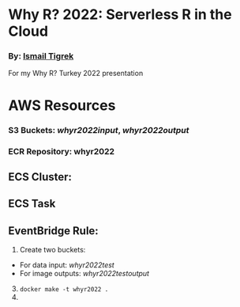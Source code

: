 # Why R? 2022: Serverless R in the Cloud
### By: [Ismail Tigrek](www.linkedin.com/in/ismailtigrek)
For my Why R? Turkey 2022 presentation

# AWS Resources

### S3 Buckets: _whyr2022input_, _whyr2022output_

### ECR Repository: whyr2022

## ECS Cluster:

## ECS Task

## EventBridge Rule:

1. Create two buckets:
  - For data input: _whyr2022test_
  - For image outputs: _whyr2022testoutput_
3. `docker make -t whyr2022 .`
4. 
